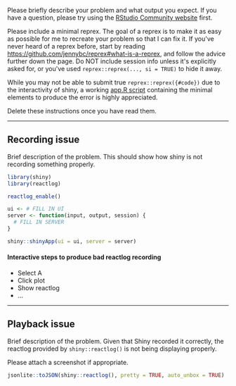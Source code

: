 Please briefly describe your problem and what output you expect. If you have a question, please try using the [RStudio Community website](https://community.rstudio.com/c/shiny/8) first.

Please include a minimal reprex. The goal of a reprex is to make it as easy as possible for me to recreate your problem so that I can fix it. If you've never heard of a reprex before, start by reading <https://github.com/jennybc/reprex#what-is-a-reprex>, and follow the advice further down the page. Do NOT include session info unless it's explicitly asked for, or you've used `reprex::reprex(..., si = TRUE)` to hide it away.

While you may not be able to submit true `reprex::reprex({#code})` due to the interactivity of shiny, a working [app.R script](http://shiny.rstudio.com/articles/app-formats.html#appr) containing the minimal elements to produce the error is highly appreciated.

Delete these instructions once you have read them.

---

## Recording issue

Brief description of the problem.  This should show how shiny is not recording something properly.

```r
library(shiny)
library(reactlog)

reactlog_enable()

ui <- # FILL IN UI
server <- function(input, output, session) {
  # FILL IN SERVER
}

shiny::shinyApp(ui = ui, server = server)
```

#### Interactive steps to produce bad reactlog recording

* Select A
* Click plot
* Show reactlog
* ...


-----------------

## Playback issue

Brief description of the problem.  Given that Shiny recorded it correctly, the reactlog provided by `shiny::reactlog()` is not being displaying properly.

Please attach a screenshot if appropriate.

```r
jsonlite::toJSON(shiny::reactlog(), pretty = TRUE, auto_unbox = TRUE)
```
